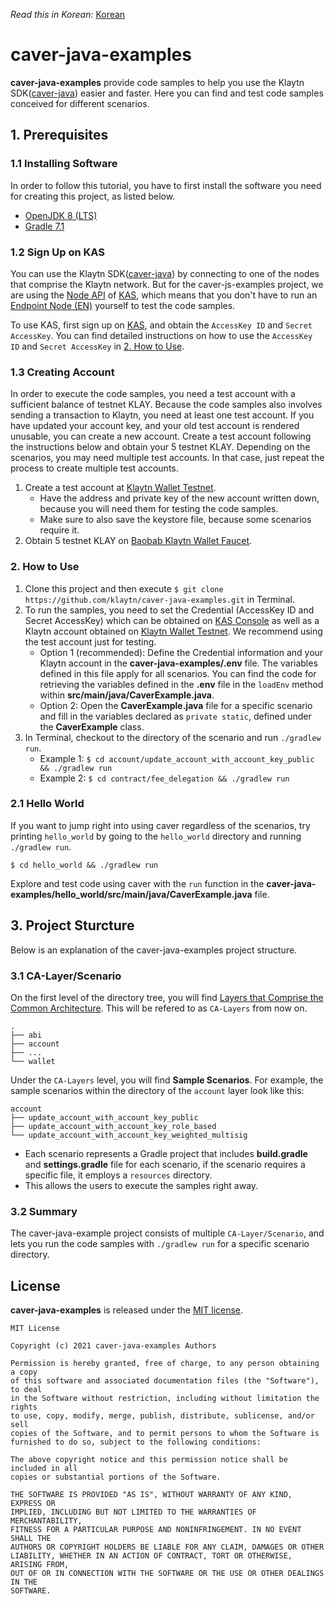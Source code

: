 *Read this in Korean:* [Korean](https://github.com/klaytn/caver-java-examples/blob/master/README.ko.md) 


# caver-java-examples
**caver-java-examples** provide code samples to help you use the Klaytn SDK([caver-java](https://github.com/klaytn/caver-java)) easier and faster. Here you can find and test code samples conceived for different scenarios.

## 1. Prerequisites
### 1.1 Installing Software
In order to follow this tutorial, you have to first install the software you need for creating this project, as listed below.
* [OpenJDK 8 (LTS)](https://adoptopenjdk.net/?variant=openjdk8&jvmVariant=hotspot)
* [Gradle 7.1](https://gradle.org/install/)

### 1.2 Sign Up on KAS
You can use the Klaytn SDK([caver-java](https://github.com/klaytn/caver-java)) by connecting to one of the nodes that comprise the Klaytn network. But for the caver-js-examples project, we are using the [Node API](https://refs.klaytnapi.com/en/node/latest) of [KAS](https://klaytnapi.com), which means that you don't have to run an [Endpoint Node (EN)](https://docs.klaytn.com/node/endpoint-node) yourself to test the code samples.

To use KAS, first sign up on [KAS](https://klaytnapi.com), and obtain the `AccessKey ID` and `Secret AccessKey`.
You can find detailed instructions on how to use the `AccessKey ID` and `Secret AccessKey` in [2. How to Use](https://github.com/klaytn/caver-java-examples/blob/master/README.md#2-%EC%82%AC%EC%9A%A9%EB%B2%95).

### 1.3 Creating Account
In order to execute the code samples, you need a test account with a sufficient balance of testnet KLAY.
Because the code samples also involves sending a transaction to Klaytn, you need at least one test account. If you have updated your account key, and your old test account is rendered unusable, you can create a new account. Create a test account following the instructions below and obtain your 5 testnet KLAY. Depending on the scenarios, you may need multiple test accounts. In that case, just repeat the process to create multiple test accounts.
1. Create a test account at [Klaytn Wallet Testnet](https://baobab.wallet.klaytn.com/create). 
    * Have the address and private key of the new account written down, because you will need them for testing the code samples.
    * Make sure to also save the keystore file, because some scenarios require it.
2. Obtain 5 testnet KLAY on [Baobab Klaytn Wallet Faucet](https://baobab.wallet.klaytn.com/faucet).

### 2. How to Use
1. Clone this project and then execute `$ git clone https://github.com/klaytn/caver-java-examples.git` in Terminal.
2. To run the samples, you need to set the Credential (AccessKey ID and Secret AccessKey) which can be obtained on [KAS Console](https://console.klaytnapi.com/ko/security/credential) as well as a Klaytn account obtained on [Klaytn Wallet Testnet](https://baobab.wallet.klaytn.com/create). We recommend using the test account just for testing.
    * Option 1 (recommended): Define the Credential information and your Klaytn account in the **caver-java-examples/.env** file. The variables defined in this file apply for all scenarios. You can find the code for retrieving the variables defined in the **.env** file in the `loadEnv` method within **src/main/java/CaverExample.java**.
    * Option 2: Open the **CaverExample.java** file for a specific scenario and fill in the variables declared as `private static`, defined under the **CaverExample** class.
3. In Terminal, checkout to the directory of the scenario and run `./gradlew run`.
    * Example 1: `$ cd account/update_account_with_account_key_public && ./gradlew run`
    * Example 2: `$ cd contract/fee_delegation && ./gradlew run`

### 2.1 Hello World
If you want to jump right into using caver regardless of the scenarios, try printing `hello_world` by going to the `hello_world` directory and running `./gradlew run`.

`$ cd hello_world && ./gradlew run`

Explore and test code using caver with the `run` function in the **caver-java-examples/hello_world/src/main/java/CaverExample.java** file.

## 3. Project Sturcture
Below is an explanation of the caver-java-examples project structure.

### 3.1 CA-Layer/Scenario
On the first level of the directory tree, you will find [Layers that Comprise the Common Architecture](https://kips.klaytn.com/KIPs/kip-34#layer-diagram-of-the-common-architecture). This will be refered to as `CA-Layers` from now on.
```
.
├── abi
├── account
├── ...
└── wallet
```

Under the `CA-Layers` level, you will find **Sample Scenarios**. For example, the sample scenarios within the directory of the `account` layer look like this:
```
account
├── update_account_with_account_key_public
├── update_account_with_account_key_role_based
└── update_account_with_account_key_weighted_multisig
```
* Each scenario represents a Gradle project that includes **build.gradle** and **settings.gradle** file for each scenario, if the scenario requires a specific file, it employs a `resources` directory.
* This allows the users to execute the samples right away.

### 3.2 Summary
The caver-java-example project consists of multiple `CA-Layer/Scenario`, and lets you run the code samples with  `./gradlew run` for a specific scenario directory.

## License
**caver-java-examples** is released under the [MIT license](./LICENSE).

```
MIT License

Copyright (c) 2021 caver-java-examples Authors

Permission is hereby granted, free of charge, to any person obtaining a copy
of this software and associated documentation files (the "Software"), to deal
in the Software without restriction, including without limitation the rights
to use, copy, modify, merge, publish, distribute, sublicense, and/or sell
copies of the Software, and to permit persons to whom the Software is
furnished to do so, subject to the following conditions:

The above copyright notice and this permission notice shall be included in all
copies or substantial portions of the Software.

THE SOFTWARE IS PROVIDED "AS IS", WITHOUT WARRANTY OF ANY KIND, EXPRESS OR
IMPLIED, INCLUDING BUT NOT LIMITED TO THE WARRANTIES OF MERCHANTABILITY,
FITNESS FOR A PARTICULAR PURPOSE AND NONINFRINGEMENT. IN NO EVENT SHALL THE
AUTHORS OR COPYRIGHT HOLDERS BE LIABLE FOR ANY CLAIM, DAMAGES OR OTHER
LIABILITY, WHETHER IN AN ACTION OF CONTRACT, TORT OR OTHERWISE, ARISING FROM,
OUT OF OR IN CONNECTION WITH THE SOFTWARE OR THE USE OR OTHER DEALINGS IN THE
SOFTWARE.
```
